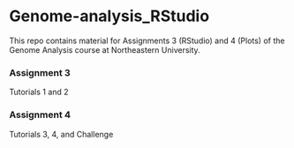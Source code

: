 # Genome-analysis_RStudio
This repo contains material for Assignments 3 (RStudio) and 4 (Plots) of the Genome Analysis course at Northeastern University.

### Assignment 3 ###
Tutorials 1 and 2

### Assignment 4 ###
Tutorials 3, 4, and Challenge
